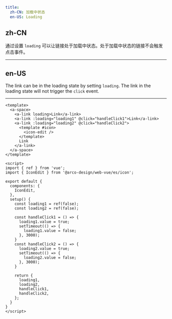 ```yaml
title:
  zh-CN: 加载中状态
  en-US: Loading
```

## zh-CN

通过设置 `loading` 可以让链接处于加载中状态。处于加载中状态的链接不会触发点击事件。

---

## en-US

The link can be in the loading state by setting `loading`. The link in the loading state will not trigger the `click` event.


---

```vue
<template>
  <a-space>
    <a-link loading>Link</a-link>
    <a-link :loading="loading1" @click="handleClick1">Link</a-link>
    <a-link :loading="loading2" @click="handleClick2">
      <template #icon>
        <icon-edit />
      </template>
      Link
    </a-link>
  </a-space>
</template>

<script>
import { ref } from 'vue';
import { IconEdit } from '@arco-design/web-vue/es/icon';

export default {
  components: {
    IconEdit,
  },
  setup() {
    const loading1 = ref(false);
    const loading2 = ref(false);

    const handleClick1 = () => {
      loading1.value = true;
      setTimeout(() => {
        loading1.value = false;
      }, 3000);
    }
    const handleClick2 = () => {
      loading2.value = true;
      setTimeout(() => {
        loading2.value = false;
      }, 3000);
    }

    return {
      loading1,
      loading2,
      handleClick1,
      handleClick2,
    };
  }
}
</script>
```
